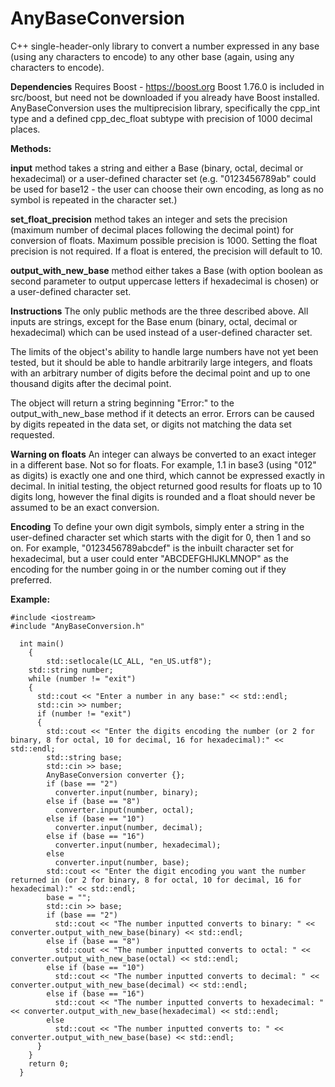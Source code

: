 # AnyBaseConversion
C++ single-header-only library to convert a number expressed in any base (using any characters to encode) to any other base (again, using any characters to encode).

**Dependencies**
Requires Boost - https://boost.org Boost 1.76.0 is included in src/boost, but need not be downloaded if you already have Boost installed. AnyBaseConversion uses the multiprecision library, specifically the cpp_int type and a defined cpp_dec_float subtype with precision of 1000 decimal places.

**Methods:**

**input** method takes a string and either a Base (binary, octal, decimal or hexadecimal) or a user-defined character set (e.g. "0123456789ab" could be used for base12 - the user can choose their own encoding, as long as no symbol is repeated in the character set.)

**set_float_precision** method takes an integer and sets the precision (maximum number of decimal places following the decimal point) for conversion of floats. Maximum possible precision is 1000. Setting the float precision is not required. If a float is entered, the precision will default to 10.

**output_with_new_base** method either takes a Base (with option boolean as second parameter to output uppercase letters if hexadecimal is chosen) or a user-defined character set.

**Instructions**
The only public methods are the three described above. All inputs are strings, except for the Base enum (binary, octal, decimal or hexadecimal) which can be used instead of a user-defined character set.

The limits of the object's ability to handle large numbers have not yet been tested, but it should be able to handle arbitrarily large integers, and floats with an arbitrary number of digits before the decimal point and up to one thousand digits after the decimal point.

The object will return a string beginning "Error:" to the output_with_new_base method if it detects an error. Errors can be caused by digits repeated in the data set, or digits not matching the data set requested.

**Warning on floats**
An integer can always be converted to an exact integer in a different base. Not so for floats. For example, 1.1 in base3 (using "012" as digits) is exactly one and one third, which cannot be expressed exactly in decimal. In initial testing, the object returned good results for floats up to 10 digits long, however the final digits is rounded and a float should never be assumed to be an exact conversion.

**Encoding**
To define your own digit symbols, simply enter a string in the user-defined character set which starts with the digit for 0, then 1 and so on. For example, "0123456789abcdef" is the inbuilt character set for hexadecimal, but a user could enter "ABCDEFGHIJKLMNOP" as the encoding for the number going in or the number coming out if they preferred.

**Example:**
```
#include <iostream>
#include "AnyBaseConversion.h"

  int main()
	{
		std::setlocale(LC_ALL, "en_US.utf8");
    std::string number;
    while (number != "exit")
    {
      std::cout << "Enter a number in any base:" << std::endl;
      std::cin >> number;
      if (number != "exit")
      {
        std::cout << "Enter the digits encoding the number (or 2 for binary, 8 for octal, 10 for decimal, 16 for hexadecimal):" << std::endl;
        std::string base;
        std::cin >> base;
        AnyBaseConversion converter {};
        if (base == "2")
          converter.input(number, binary);
        else if (base == "8")
          converter.input(number, octal);
        else if (base == "10")
          converter.input(number, decimal);
        else if (base == "16")
          converter.input(number, hexadecimal);
        else
          converter.input(number, base);
        std::cout << "Enter the digit encoding you want the number returned in (or 2 for binary, 8 for octal, 10 for decimal, 16 for hexadecimal):" << std::endl;
        base = "";
        std::cin >> base;
        if (base == "2")
          std::cout << "The number inputted converts to binary: " << converter.output_with_new_base(binary) << std::endl;
        else if (base == "8")
          std::cout << "The number inputted converts to octal: " << converter.output_with_new_base(octal) << std::endl;
        else if (base == "10")
          std::cout << "The number inputted converts to decimal: " << converter.output_with_new_base(decimal) << std::endl;
        else if (base == "16")
          std::cout << "The number inputted converts to hexadecimal: " << converter.output_with_new_base(hexadecimal) << std::endl;
        else
          std::cout << "The number inputted converts to: " << converter.output_with_new_base(base) << std::endl;
      }
    }
    return 0;
  }
```
